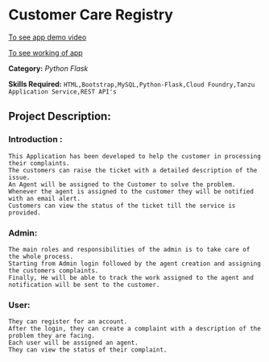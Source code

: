 # Customer Care Registry

[To see app demo video](https://youtu.be/Xqn3OB5a9M4)

[To see working of app](https://sandeshtiwariapp.apps.pcfdev.in/)

**Category:** _Python Flask_

**Skills Required:**
`HTML,Bootstrap,MySQL,Python-Flask,Cloud Foundry,Tanzu Application Service,REST API's`

## Project Description:

### Introduction :
```
This Application has been developed to help the customer in processing their complaints. 
The customers can raise the ticket with a detailed description of the issue. 
An Agent will be assigned to the Customer to solve the problem. 
Whenever the agent is assigned to the customer they will be notified with an email alert. 
Customers can view the status of the ticket till the service is provided.
```

### Admin: 
```
The main roles and responsibilities of the admin is to take care of the whole process. 
Starting from Admin login followed by the agent creation and assigning the customers complaints. 
Finally, He will be able to track the work assigned to the agent and notification will be sent to the customer.
```
### User:
```
They can register for an account. 
After the login, they can create a complaint with a description of the problem they are facing. 
Each user will be assigned an agent. 
They can view the status of their complaint.
```
